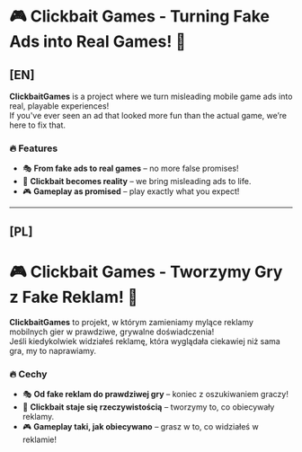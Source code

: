 # 🎮 Clickbait Games - Turning Fake Ads into Real Games! 🚀

## [EN]  
**ClickbaitGames** is a project where we turn misleading mobile game ads into real, playable experiences!  
If you've ever seen an ad that looked more fun than the actual game, we’re here to fix that.  

### 🔥 Features  
- 🎭 **From fake ads to real games** – no more false promises!  
- 🎯 **Clickbait becomes reality** – we bring misleading ads to life.  
- 🎮 **Gameplay as promised** – play exactly what you expect!  

---

## [PL]  
# 🎮 Clickbait Games - Tworzymy Gry z Fake Reklam! 🚀  

**ClickbaitGames** to projekt, w którym zamieniamy mylące reklamy mobilnych gier w prawdziwe, grywalne doświadczenia!  
Jeśli kiedykolwiek widziałeś reklamę, która wyglądała ciekawiej niż sama gra, my to naprawiamy.  

### 🔥 Cechy  
- 🎭 **Od fake reklam do prawdziwej gry** – koniec z oszukiwaniem graczy!  
- 🎯 **Clickbait staje się rzeczywistością** – tworzymy to, co obiecywały reklamy.  
- 🎮 **Gameplay taki, jak obiecywano** – grasz w to, co widziałeś w reklamie!  
